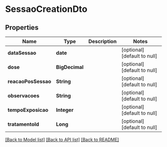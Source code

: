 # SessaoCreationDto
## Properties

| Name | Type | Description | Notes |
|------------ | ------------- | ------------- | -------------|
| **dataSessao** | **date** |  | [optional] [default to null] |
| **dose** | **BigDecimal** |  | [optional] [default to null] |
| **reacaoPosSessao** | **String** |  | [optional] [default to null] |
| **observacoes** | **String** |  | [optional] [default to null] |
| **tempoExposicao** | **Integer** |  | [optional] [default to null] |
| **tratamentoId** | **Long** |  | [optional] [default to null] |

[[Back to Model list]](../README.md#documentation-for-models) [[Back to API list]](../README.md#documentation-for-api-endpoints) [[Back to README]](../README.md)

